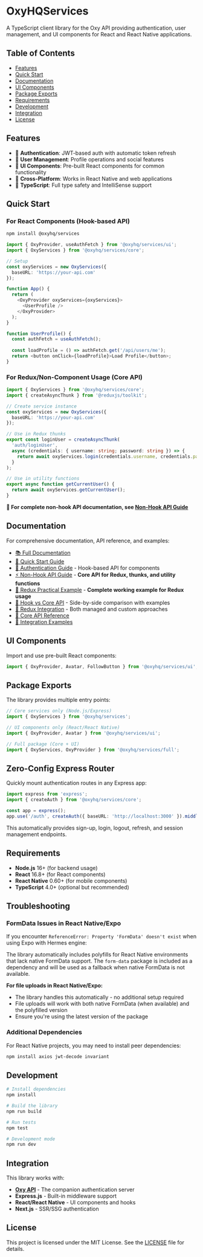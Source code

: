 # OxyHQServices

A TypeScript client library for the Oxy API providing authentication, user management, and UI components for React and React Native applications.

## Table of Contents

- [Features](#features)
- [Quick Start](#quick-start)
- [Documentation](#documentation)
- [UI Components](#ui-components)
- [Package Exports](#package-exports)
- [Requirements](#requirements)
- [Development](#development)
- [Integration](#integration)
- [License](#license)

## Features

- 🔐 **Authentication**: JWT-based auth with automatic token refresh
- 👥 **User Management**: Profile operations and social features
- 🎨 **UI Components**: Pre-built React components for common functionality
- 📱 **Cross-Platform**: Works in React Native and web applications
- 🔧 **TypeScript**: Full type safety and IntelliSense support

## Quick Start

### For React Components (Hook-based API)

```bash
npm install @oxyhq/services
```

```typescript
import { OxyProvider, useAuthFetch } from '@oxyhq/services/ui';
import { OxyServices } from '@oxyhq/services/core';

// Setup
const oxyServices = new OxyServices({
  baseURL: 'https://your-api.com'
});

function App() {
  return (
    <OxyProvider oxyServices={oxyServices}>
      <UserProfile />
    </OxyProvider>
  );
}

function UserProfile() {
  const authFetch = useAuthFetch();
  
  const loadProfile = () => authFetch.get('/api/users/me');
  return <button onClick={loadProfile}>Load Profile</button>;
}
```

### For Redux/Non-Component Usage (Core API)

```typescript
import { OxyServices } from '@oxyhq/services/core';
import { createAsyncThunk } from '@reduxjs/toolkit';

// Create service instance
const oxyServices = new OxyServices({
  baseURL: 'https://your-api.com'
});

// Use in Redux thunks
export const loginUser = createAsyncThunk(
  'auth/loginUser',
  async (credentials: { username: string; password: string }) => {
    return await oxyServices.login(credentials.username, credentials.password);
  }
);

// Use in utility functions
export async function getCurrentUser() {
  return await oxyServices.getCurrentUser();
}
```

**📖 For complete non-hook API documentation, see [Non-Hook API Guide](./docs/NON_HOOK_API_GUIDE.md)**

## Documentation

For comprehensive documentation, API reference, and examples:

- [📚 Full Documentation](./docs/README.md)
- [🚀 Quick Start Guide](./docs/quick-start.md)
- [🔐 Authentication Guide](./docs/AUTHENTICATION.md) - Hook-based API for components
- [⚡ Non-Hook API Guide](./docs/NON_HOOK_API_GUIDE.md) - **Core API for Redux, thunks, and utility functions**
- [🔧 Redux Practical Example](./docs/REDUX_PRACTICAL_EXAMPLE.md) - **Complete working example for Redux usage**
- [🔄 Hook vs Core API](./docs/HOOK_VS_CORE_API.md) - Side-by-side comparison with examples
- [🔧 Redux Integration](./docs/redux-integration.md) - Both managed and custom approaches
- [🔗 Core API Reference](./docs/core-api.md)
- [💼 Integration Examples](./docs/examples/)

## UI Components

Import and use pre-built React components:

```typescript
import { OxyProvider, Avatar, FollowButton } from '@oxyhq/services/ui';
```

## Package Exports

The library provides multiple entry points:

```typescript
// Core services only (Node.js/Express)
import { OxyServices } from '@oxyhq/services';

// UI components only (React/React Native)
import { OxyProvider, Avatar } from '@oxyhq/services/ui';

// Full package (Core + UI)
import { OxyServices, OxyProvider } from '@oxyhq/services/full';
```

## Zero-Config Express Router

Quickly mount authentication routes in any Express app:

```typescript
import express from 'express';
import { createAuth } from '@oxyhq/services/core';

const app = express();
app.use('/auth', createAuth({ baseURL: 'http://localhost:3000' }).middleware());
```

This automatically provides sign-up, login, logout, refresh, and session management endpoints.

## Requirements

- **Node.js** 16+ (for backend usage)
- **React** 16.8+ (for React components)
- **React Native** 0.60+ (for mobile components)
- **TypeScript** 4.0+ (optional but recommended)

## Troubleshooting

### FormData Issues in React Native/Expo

If you encounter `ReferenceError: Property 'FormData' doesn't exist` when using Expo with Hermes engine:

The library automatically includes polyfills for React Native environments that lack native FormData support. The `form-data` package is included as a dependency and will be used as a fallback when native FormData is not available.

**For file uploads in React Native/Expo:**
- The library handles this automatically - no additional setup required
- File uploads will work with both native FormData (when available) and the polyfilled version
- Ensure you're using the latest version of the package

### Additional Dependencies

For React Native projects, you may need to install peer dependencies:

```bash
npm install axios jwt-decode invariant
```

## Development

```bash
# Install dependencies
npm install

# Build the library
npm run build

# Run tests
npm test

# Development mode
npm run dev
```

## Integration

This library works with:
- **[Oxy API](../oxy-api/)** - The companion authentication server
- **Express.js** - Built-in middleware support
- **React/React Native** - UI components and hooks
- **Next.js** - SSR/SSG authentication

## License

This project is licensed under the MIT License. See the [LICENSE](LICENSE) file for details.
